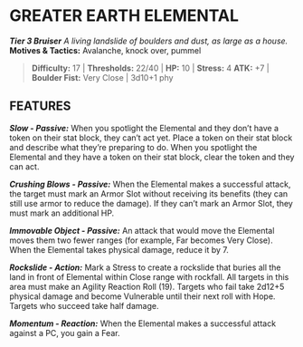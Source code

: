 ﻿---
tags:
  - Adversary
  - Creature
  - Statblock

name: 'GREATER EARTH ELEMENTAL'
tier: 3
type: Bruiser
description: 'A living landslide of boulders and dust, as large as a house.'
motives_and_tactics: 'Avalanche, knock over, pummel'
difficulty: '17'
thresholds: '22/40'
hp: '10'
stress: '4'
atk: '+7'
attack: 'Boulder Fist'
range: 'Very Close'
damage: '3d10+1 phy'
experience:
feats:
- name: 'Slow'
  type: 'Passive'
  text: 'When you spotlight the Elemental and they don’t have a token on their stat block, they can’t act yet. Place a token on their stat block and describe what they’re preparing to do. When you spotlight the Elemental and they have a token on their stat block, clear the token and they can act.'
- name: 'Crushing Blows'
  type: 'Passive'
  text: 'When the Elemental makes a successful attack, the target must mark an Armor Slot without receiving its benefits (they can still use armor to reduce the damage). If they can’t mark an Armor Slot, they must mark an additional HP.'
- name: 'Immovable Object'
  type: 'Passive'
  text: 'An attack that would move the Elemental moves them two fewer ranges (for example, Far becomes Very Close). When the Elemental takes physical damage, reduce it by 7.'
- name: 'Rockslide'
  type: 'Action'
  text: 'Mark a Stress to create a rockslide that buries all the land in front of Elemental within Close range with rockfall. All targets in this area must make an Agility Reaction Roll (19). Targets who fail take 2d12+5 physical damage and become Vulnerable until their next roll with Hope. Targets who succeed take half damage.'
- name: 'Momentum'
  type: 'Reaction'
  text: 'When the Elemental makes a successful attack against a PC, you gain a Fear.'
layout: Daggerheart Adversary
source: srd-adversary
statblock: true
---

# GREATER EARTH ELEMENTAL

***Tier 3 Bruiser***
*A living landslide of boulders and dust, as large as a house.*
**Motives & Tactics:** Avalanche, knock over, pummel

> **Difficulty:** 17 | **Thresholds:** 22/40 | **HP:** 10 | **Stress:** 4
> **ATK:** +7 | **Boulder Fist:** Very Close | 3d10+1 phy  

## FEATURES

***Slow - Passive:*** When you spotlight the Elemental and they don’t have a token on their stat block, they can’t act yet. Place a token on their stat block and describe what they’re preparing to do. When you spotlight the Elemental and they have a token on their stat block, clear the token and they can act.

***Crushing Blows - Passive:*** When the Elemental makes a successful attack, the target must mark an Armor Slot without receiving its benefits (they can still use armor to reduce the damage). If they can’t mark an Armor Slot, they must mark an additional HP.

***Immovable Object - Passive:*** An attack that would move the Elemental moves them two fewer ranges (for example, Far becomes Very Close). When the Elemental takes physical damage, reduce it by 7.

***Rockslide - Action:*** Mark a Stress to create a rockslide that buries all the land in front of Elemental within Close range with rockfall. All targets in this area must make an Agility Reaction Roll (19). Targets who fail take 2d12+5 physical damage and become Vulnerable until their next roll with Hope. Targets who succeed take half damage.

***Momentum - Reaction:*** When the Elemental makes a successful attack against a PC, you gain a Fear.
